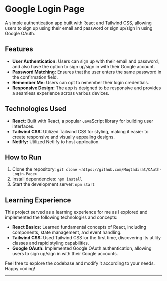 
# Google Login Page

A simple authentication app built with React and Tailwind CSS, allowing users to sign up using their email and password or sign up/sign in using Google OAuth.

## Features

- **User Authentication:** Users can sign up with their email and password, and also have the option to sign up/sign in with their Google account.
- **Password Matching:** Ensures that the user enters the same password in the confirmation field.
- **Remember Me:** Users can opt to remember their login credentials.
- **Responsive Design:** The app is designed to be responsive and provides a seamless experience across various devices.

## Technologies Used

- **React:** Built with React, a popular JavaScript library for building user interfaces.
- **Tailwind CSS:** Utilized Tailwind CSS for styling, making it easier to create responsive and visually appealing designs.
- **Netlify:** Utilized Netlify to host application.

## How to Run

1. Clone the repository: `git clone <https://github.com/Muqtadirat/OAuth-Login-Page>`
2. Install dependencies: `npm install`
3. Start the development server: `npm start`

## Learning Experience

This project served as a learning experience for me as I explored and implemented the following technologies and concepts:

- **React Basics:** Learned fundamental concepts of React, including components, state management, and event handling.
- **Tailwind CSS:** Used Tailwind CSS for the first time, discovering its utility classes and rapid styling capabilities.
- **Google OAuth:** Implemented Google OAuth authentication, allowing users to sign up/sign in with their Google accounts.

Feel free to explore the codebase and modify it according to your needs. Happy coding!

---
